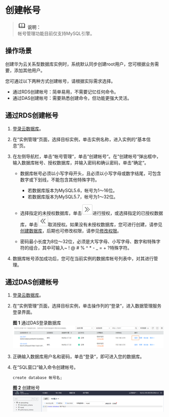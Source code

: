 # 创建帐号<a name="rds_05_0009"></a>

>![](public_sys-resources/icon-note.gif) **说明：**   
>帐号管理功能目前仅支持MySQL引擎。  

## 操作场景<a name="section7898787175059"></a>

创建华为云关系型数据库实例时，系统默认同步创建root用户，您可根据业务需要，添加其他用户。

您可通过以下两种方式创建帐号，请根据实际需求选择。

-   通过RDS创建帐号：简单易用，不需要记忆任何命令。
-   通过DAS创建帐号：需要熟悉创建命令，但功能更强大灵活。

## 通过RDS创建帐号<a name="section12881532101618"></a>

1.  [登录云数据库](https://support.huaweicloud.com/qs-rds/rds_login.html)。
2.  在“实例管理“页面，选择目标实例，单击实例名称，进入实例的“基本信息“页。
3.  在左侧导航栏，单击“帐号管理“，单击“创建帐号“。在“创建帐号“弹出框中，输入数据库帐号、授权数据库，并输入密码和确认密码，单击“确定“。
    -   数据库帐号必须以小写字母开头，且必须以小写字母或数字结尾，可包含数字或下划线，不能包含其他特殊字符。
        -   若数据库版本为MySQL5.6，帐号为1～16位。
        -   若数据库版本为MySQL5.7，帐号为1～32位。

    -   选择指定的未授权数据库，单击![](figures/toright.png)进行授权，或选择指定的已授权数据库，单击![](figures/toleft.png)取消授权。如果没有未授权数据库，您可进行创建，请参见[创建数据库](创建数据库.md)，后期也可修改权限，请参见[修改权限](修改权限.md)。
    -   密码最小长度为8位～32位，必须是大写字母、小写字母、数字和特殊字符的组合，其中可输入\~ ! @ \# % ^ \* - \_ = + ?特殊字符。

4.  数据库帐号添加成功后，您可在当前实例的数据库帐号列表中，对其进行管理。

## 通过DAS创建帐号<a name="section147022441336"></a>

1.  [登录云数据库](https://support.huaweicloud.com/qs-rds/rds_login.html)。
2.  在“实例管理“页面，选择目标实例，单击操作列的“登录“，进入数据管理服务登录界面。

    **图 1**  通过DAS登录数据库<a name="fig56246975814"></a>  
    ![](figures/通过DAS登录数据库.png "通过DAS登录数据库")

3.  正确输入数据库用户名和密码，单击“登录“，即可进入您的数据库。
4.  在“SQL窗口“输入命令创建帐号。

    ```
    create database 帐号名;
    ```

    **图 2**  创建帐号<a name="fig51821934141910"></a>  
    ![](figures/创建帐号.png "创建帐号")


